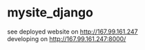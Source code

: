 # mysite_django

see deployed website on http://167.99.161.247 <br />
developing on http://167.99.161.247:8000/
